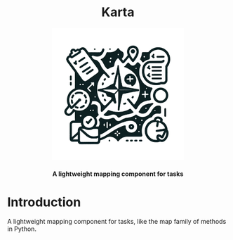 <div align="center">
	<h1>Karta</h1>
	<img src="assets/logo.png" alt="logo" width="300px">
	<h4>A lightweight mapping component for tasks</h4>
</div>

# Introduction

A lightweight mapping component for tasks, like the map family of methods in Python.
